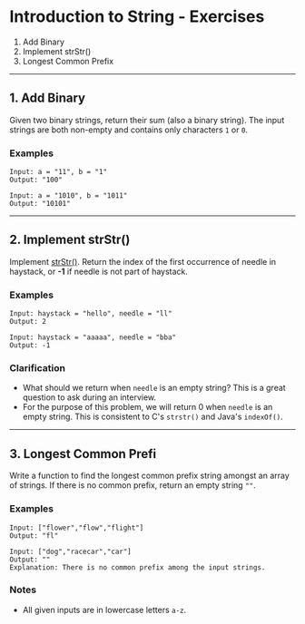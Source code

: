 # Introduction to String - Exercises

1. Add Binary
2. Implement strStr()
3. Longest Common Prefix

---
## 1. Add Binary

Given two binary strings, return their sum (also a binary string). The input strings are both non-empty and contains only characters `1` or `0`.

### Examples

```
Input: a = "11", b = "1"
Output: "100"
```

```
Input: a = "1010", b = "1011"
Output: "10101"
```

---
## 2. Implement strStr()

Implement [strStr()](http://www.cplusplus.com/reference/cstring/strstr/). Return the index of the first occurrence of needle in haystack, or **-1** if needle is not part of haystack.

### Examples

```
Input: haystack = "hello", needle = "ll"
Output: 2
```

```
Input: haystack = "aaaaa", needle = "bba"
Output: -1
```

### Clarification

* What should we return when `needle` is an empty string? This is a great question to ask during an interview.
* For the purpose of this problem, we will return 0 when `needle` is an empty string. This is consistent to C's `strstr()` and Java's `indexOf()`.

---
## 3. Longest Common Prefi

Write a function to find the longest common prefix string amongst an array of strings. If there is no common prefix, return an empty string `""`.

### Examples

```
Input: ["flower","flow","flight"]
Output: "fl"
```

```
Input: ["dog","racecar","car"]
Output: ""
Explanation: There is no common prefix among the input strings.
```

### Notes

* All given inputs are in lowercase letters `a-z`.